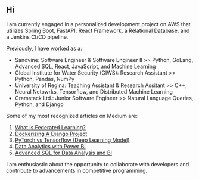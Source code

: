 ## Hi

I am currently engaged in a personalized development project on AWS that utilizes Spring Boot, FastAPI, React Framework, a Relational Database, and a Jenkins CI/CD pipeline. 

Previously, I have worked as a:
- Sandvine: Software Engineer & Software Engineer II >> Python, GoLang, Advanced SQL, React, JavaScript, and Machine Learning
- Global Institute for Water Security (GIWS): Research Assistant >> Python, Pandas, NumPy
- University of Regina: Teaching Assistant & Research Assitant >> C++, Neural Netowrks, Tensorflow, and Distributed Machine Learning
- Cramstack Ltd.: Junior Software Engineer >> Natural Language Queries, Python, and Django

Some of my most recognized articles on Medium are:
1. [What is Federated Learning?](https://mahedihasanjisan.medium.com/what-is-federated-learning-d784e0411fd7)
2. [Dockerizing A Django Project](https://mahedihasanjisan.medium.com/dockerizing-a-django-project-6bead5b1b5e)
3. [PyTorch vs Tensorflow (Deep Learning Model)](https://mahedihasanjisan.medium.com/pytorch-vs-tensorflow-deep-learning-model-f59cc868ed59)
4. [Data Analytics with Power BI](https://medium.com/geekculture/data-analytics-with-power-bi-89a208b7c126)
5. [Advanced SQL for Data Analysis and BI](https://mahedihasanjisan.medium.com/advanced-sql-for-data-analysis-and-bi-eadaaa2396d8)

I am enthusiastic about the opportunity to collaborate with developers and contribute to advancements in competitive programming.
<!--
**Krypton3/Krypton3** is a ✨ _special_ ✨ repository because its `README.md` (this file) appears on your GitHub profile.

Here are some ideas to get you started:

- 🔭 I’m currently working on ...
- 🌱 I’m currently learning ...
- 👯 I’m looking to collaborate on ...
- 🤔 I’m looking for help with ...
- 💬 Ask me about ...
- 📫 How to reach me: ...
- 😄 Pronouns: ...
- ⚡ Fun fact: ...
-->

